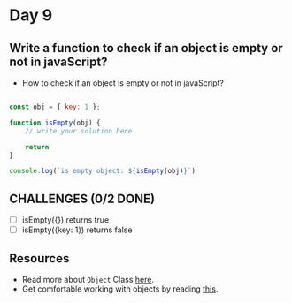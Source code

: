# Day 9

## Write a function to check if an object is empty or not in javaScript?

- How to check if an object is empty or not in javaScript?


```javascript

const obj = { key: 1 };

function isEmpty(obj) {
    // write your solution here

    return
}

console.log(`is empty object: ${isEmpty(obj)}`)

```

## CHALLENGES (0/2 DONE)

- [ ] isEmpty({}) returns true
- [ ] isEmpty({key: 1}) returns false

## Resources

- Read more about `Object` Class [here](https://developer.mozilla.org/en-US/docs/Web/JavaScript/Reference/Global_Objects/Object).
- Get comfortable working with objects by reading [this](https://developer.mozilla.org/en-US/docs/Web/JavaScript/Guide/Working_with_Objects).